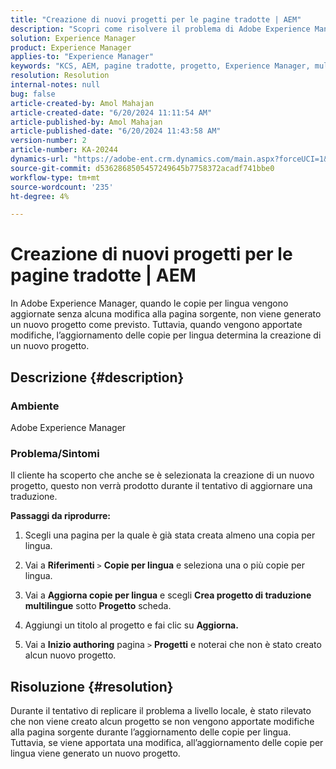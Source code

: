 ```yaml
---
title: "Creazione di nuovi progetti per le pagine tradotte | AEM"
description: "Scopri come risolvere il problema di Adobe Experience Manager, in cui non viene creato un nuovo progetto durante l’aggiornamento delle copie per lingua."
solution: Experience Manager
product: Experience Manager
applies-to: "Experience Manager"
keywords: "KCS, AEM, pagine tradotte, progetto, Experience Manager, multilingue, riferimenti, copie per lingua"
resolution: Resolution
internal-notes: null
bug: false
article-created-by: Amol Mahajan
article-created-date: "6/20/2024 11:11:54 AM"
article-published-by: Amol Mahajan
article-published-date: "6/20/2024 11:43:58 AM"
version-number: 2
article-number: KA-20244
dynamics-url: "https://adobe-ent.crm.dynamics.com/main.aspx?forceUCI=1&pagetype=entityrecord&etn=knowledgearticle&id=f9ced0e5-f52e-ef11-840a-000d3a3764e0"
source-git-commit: d5362868505457249645b7758372acadf741bbe0
workflow-type: tm+mt
source-wordcount: '235'
ht-degree: 4%

---
```


# Creazione di nuovi progetti per le pagine tradotte | AEM


In Adobe Experience Manager, quando le copie per lingua vengono aggiornate senza alcuna modifica alla pagina sorgente, non viene generato un nuovo progetto come previsto. Tuttavia, quando vengono apportate modifiche, l’aggiornamento delle copie per lingua determina la creazione di un nuovo progetto.

## Descrizione {#description}


### <b>Ambiente</b>

Adobe Experience Manager



### <b>Problema/Sintomi</b>

Il cliente ha scoperto che anche se è selezionata la creazione di un nuovo progetto, questo non verrà prodotto durante il tentativo di aggiornare una traduzione.

<b>Passaggi da riprodurre:</b>

1. Scegli una pagina per la quale è già stata creata almeno una copia per lingua.


2. Vai a <b>Riferimenti</b> `>`  <b>Copie per lingua</b> e seleziona una o più copie per lingua.


3. Vai a <b>Aggiorna copie per lingua</b> e scegli <b>Crea progetto di traduzione multilingue</b> sotto <b>Progetto</b> scheda.


4. Aggiungi un titolo al progetto e fai clic su <b>Aggiorna.</b>


5. Vai a <b>Inizio authoring</b> pagina `>`  <b>Progetti</b> e noterai che non è stato creato alcun nuovo progetto.



## Risoluzione {#resolution}


Durante il tentativo di replicare il problema a livello locale, è stato rilevato che non viene creato alcun progetto se non vengono apportate modifiche alla pagina sorgente durante l’aggiornamento delle copie per lingua. Tuttavia, se viene apportata una modifica, all’aggiornamento delle copie per lingua viene generato un nuovo progetto.
